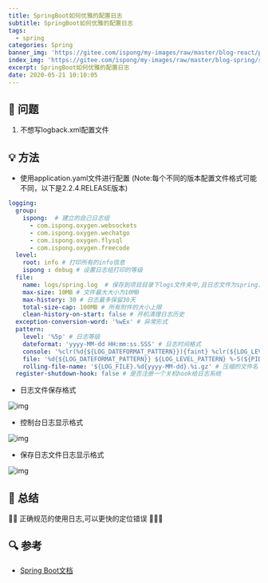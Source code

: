 ```yaml
---
title: SpringBoot如何优雅的配置日志
subtitle: SpringBoot如何优雅的配置日志
tags:
  - spring
categories: Spring
banner_img: 'https://gitee.com/ispong/my-images/raw/master/blog-react/page.png'
index_img: 'https://gitee.com/ispong/my-images/raw/master/blog-spring/spring/spring.png'
excerpt: SpringBoot如何优雅的配置日志
date: 2020-05-21 10:10:05
---
```


## 🙋 问题

1. 不想写logback.xml配置文件

## 💡 方法

- 使用application.yaml文件进行配置 (Note:每个不同的版本配置文件格式可能不同，以下是2.2.4.RELEASE版本)
```yaml
logging:
  group:
    ispong:  # 建立的自己日志组
      - com.ispong.oxygen.websockets
      - com.ispong.oxygen.wechatgo
      - com.ispong.oxygen.flysql
      - com.ispong.oxygen.freecode
  level:
    root: info # 打印所有的info信息
    ispong : debug # 设置日志组打印的等级
  file:
    name: logs/spring.log  # 保存到项目目录下logs文件夹中,且日志文件为spring.log
    max-size: 10MB # 文件最大大小为10MB
    max-history: 30 # 日志最多保留30天
    total-size-cap: 100MB # 所有附件的大小上限
    clean-history-on-start: false # 开机清理日志历史
  exception-conversion-word: '%wEx' # 异常形式
  pattern:
    level: '%5p' # 日志等级
    dateformat: 'yyyy-MM-dd HH:mm:ss.SSS' # 日志时间格式
    console: '%clr(%d{${LOG_DATEFORMAT_PATTERN}}){faint} %clr(${LOG_LEVEL_PATTERN}) %clr(${PID:- }){magenta} %clr(---){faint} %clr([%15.15t]){faint} %clr(%-40.40logger{39}){cyan} %clr(:){faint} %m%n${LOG_EXCEPTION_CONVERSION_WORD}' # 控制台打印格式
    file: '%d{${LOG_DATEFORMAT_PATTERN}} ${LOG_LEVEL_PATTERN} %-5(${PID:- }) --- [%15.15t] %-40.40logger{39} : %m%n${LOG_EXCEPTION_CONVERSION_WORD}}' # 日志文件输出格式
    rolling-file-name: '${LOG_FILE}.%d{yyyy-MM-dd}.%i.gz' # 压缩的文件名
  register-shutdown-hook: false # 是否注册一个关机hook给日志系统
```
- 日志文件保存格式

![img](https://gitee.com/ispong/my-images/raw/master/blog-spring/spring/104913.png)

- 控制台日志显示格式

![img](https://gitee.com/ispong/my-images/raw/master/blog-spring/spring/105915.png)

- 保存日志文件日志显示格式

![img](https://gitee.com/ispong/my-images/raw/master/blog-spring/spring/110107.png)

## 📝 总结

🎈🎈 正确规范的使用日志,可以更快的定位错误  🎉🎉🎉

## 🔍 参考

- [Spring Boot文档](https://docs.spring.io/spring-boot/docs/2.2.7.RELEASE/reference/html/appendix-application-properties.html#common-application-properties)